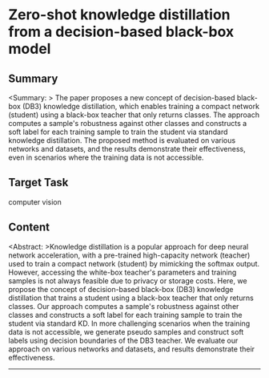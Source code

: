 # Zero-shot knowledge distillation from a decision-based black-box model

## Summary

<Summary: > The paper proposes a new concept of decision-based black-box (DB3) knowledge distillation, which enables training a compact network (student) using a black-box teacher that only returns classes. The approach computes a sample's robustness against other classes and constructs a soft label for each training sample to train the student via standard knowledge distillation. The proposed method is evaluated on various networks and datasets, and the results demonstrate their effectiveness, even in scenarios where the training data is not accessible.


## Target Task

computer vision

## Content

<Abstract: >Knowledge distillation is a popular approach for deep neural network acceleration, with a pre-trained high-capacity network (teacher) used to train a compact network (student) by mimicking the softmax output. However, accessing the white-box teacher's parameters and training samples is not always feasible due to privacy or storage costs. Here, we propose the concept of decision-based black-box (DB3) knowledge distillation that trains a student using a black-box teacher that only returns classes. Our approach computes a sample's robustness against other classes and constructs a soft label for each training sample to train the student via standard KD. In more challenging scenarios when the training data is not accessible, we generate pseudo samples and construct soft labels using decision boundaries of the DB3 teacher. We evaluate our approach on various networks and datasets, and results demonstrate their effectiveness.



---

